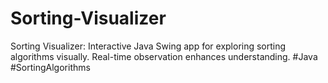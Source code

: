 # Sorting-Visualizer
Sorting Visualizer: Interactive Java Swing app for exploring sorting algorithms visually. Real-time observation enhances understanding. #Java #SortingAlgorithms
